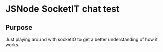 # JSNode SocketIT chat test

## Purpose

Just playing around with socketIO to get a better understanding of how it works.